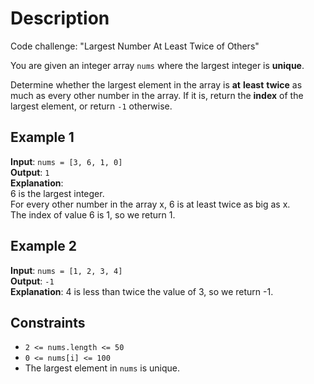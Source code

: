 # Description

Code challenge: "Largest Number At Least Twice of Others"

You are given an integer array `nums` where the largest integer is **unique**.

Determine whether the largest element in the array is **at** **least** **twice** as much as every other number in the array. If it is, return the **index** of the largest element, or return `-1` otherwise.

## Example 1

**Input**: `nums = [3, 6, 1, 0]`\
**Output**: `1`\
**Explanation**:\
6 is the largest integer.\
For every other number in the array x, 6 is at least twice as big as x.\
The index of value 6 is 1, so we return 1.

## Example 2

**Input**: `nums = [1, 2, 3, 4]`\
**Output**: `-1`\
**Explanation**: 4 is less than twice the value of 3, so we return -1.

## Constraints

* `2 <= nums.length <= 50`
* `0 <= nums[i] <= 100`
* The largest element in `nums` is unique.

